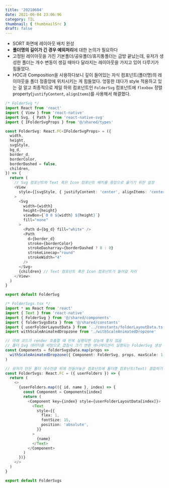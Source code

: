 ```yaml
---
title: '20210604'
date: 2021-06-04 23:06:96
category: TIL
thumbnail: { thumbnailSrc }
draft: false
---
```


- SORT 화면에 레이아웃 배치 완성
- **폴더명의 길이가 긴 경우 예외처리**에 대한 논의가 필요하다
- 고정된 레이아웃을 가진 기본폴더/공유폴더/휴지통폴더는 금방 끝났는데, 유저가 생성한 폴더는 개수 변동이 생길 때마다 달라지는 레이아웃을 가지고 있어 다루기가 힘들었다.
- HOC과 Composition을 사용하다보니 깊이 들어있는 자식 컴포넌트(폴더명)의 레이아웃을 폴더 정중앙에 위치시키는 게 힘들었다. 엉뚱한 데다가 style 적용하고 있는 걸 알고 최종적으로 제일 하위 컴포넌트인 `FolderSvg` 컴포넌트에 `flexbox` 정렬 property(`justifyContent`, `alignItems`)를 사용해서 해결했다.

```ts
/* FolderSvg */
import React from 'react'
import { View } from 'react-native'
import Svg, { Path } from 'react-native-svg'
import { IFolderSvgProps } from '@/shared/types'

const FolderSvg: React.FC<IFolderSvgProps> = ({
  width,
  height,
  svgStyle,
  bg_d,
  border_d,
  borderColor,
  borderDashed = false,
  children,
}) => {
  return (
    // Svg 컴포넌트와 Text 혹은 Icon 컴포넌트 배치를 중앙으로 옮기기 위한 설정
    <View
      style={[svgStyle, { justifyContent: 'center', alignItems: 'center' }]}
    >
      <Svg
        width={width}
        height={height}
        viewBox={`0 0 ${width} ${height}`}
        fill="none"
      >
        <Path d={bg_d} fill="white" />
        <Path
          d={border_d}
          stroke={borderColor}
          strokeDasharray={borderDashed ? 8 : 0}
          strokeLinecap="round"
          strokeWidth="4"
        />
      </Svg>
      {children} // Text 컴포넌트 혹은 Icon 컴포넌트가 들어갈 자리
    </View>
  )
}

export default FolderSvg
```

```ts
/* FolderSvgs.tsx */
import * as React from 'react'
import { Text } from 'react-native'
import { FolderSvg } from '@/shared/components'
import { folderSvgsData } from '@/shared/constants'
import { userFolderLayoutData } from '../constants/folderLayoutData.ts'
import withScaleAnimatedDropzone from './withScaleAnimatedDropzone'

// 아래 코드가 render 호출할 때 반복 실행되면 성능에 좋지 않음
// 폴더 Svg 데이터를 바탕으로 겹침시 크기 변환 애니메이션이 실행되는 FolderSvg 생성
const Components = folderSvgsData.map(props =>
  withScaleAnimatedDropzone({ Component: FolderSvg, props, maxScale: 1.5 })
)

// 유저가 만든 폴더 개수만큼 위에 만들어놓은 컴포넌트에 폴더명 컴포넌트(Text) 결합하기
const FolderSvgs: React.FC = ({ userFolders }) => {
  return (
    <>
      {userFolders.map(({ id, name }, index) => {
        const Component = Components[index]
        return (
          <Component key={index} style={userFolderLayoutData[index]}>
            <Text
              style={{
                flex: 1,
                fontSize: 15,
                position: 'absolute',
              }}
            >
              {name}
            </Text>
          </Component>
        )
      })}
    </>
  )
}

export default FolderSvgs
```
